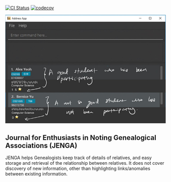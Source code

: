 [![CI Status](https://github.com/se-edu/addressbook-level3/workflows/Java%20CI/badge.svg)](https://github.com/se-edu/addressbook-level3/actions) [![codecov](https://codecov.io/gh/AY2324S2-CS2103T-T11-1/tp/graph/badge.svg?token=3IPYEKZKLO)](https://codecov.io/gh/AY2324S2-CS2103T-T11-1/tp)

![Ui](docs/images/Ui.png)

## Journal for Enthusiasts in Noting Genealogical Associations (JENGA)

JENGA helps Genealogists keep track of details of relatives, and easy storage and retrieval of the relationship between relatives. It does not cover discovery of new information, other than highlighting links/anomalies between existing information.
